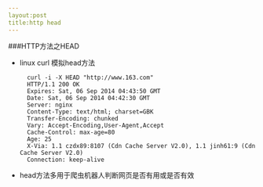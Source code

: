 ```yaml
---
layout:post
title:http head
---
```


###HTTP方法之HEAD
	
* linux curl 模拟head方法

		curl -i -X HEAD "http://www.163.com"
		HTTP/1.1 200 OK
		Expires: Sat, 06 Sep 2014 04:43:50 GMT
		Date: Sat, 06 Sep 2014 04:42:30 GMT
		Server: nginx
		Content-Type: text/html; charset=GBK
		Transfer-Encoding: chunked
		Vary: Accept-Encoding,User-Agent,Accept
		Cache-Control: max-age=80
		Age: 25
		X-Via: 1.1 czdx89:8107 (Cdn Cache Server V2.0), 1.1 jinh61:9 (Cdn Cache Server V2.0)
		Connection: keep-alive

* head方法多用于爬虫机器人判断网页是否有用或是否有效
